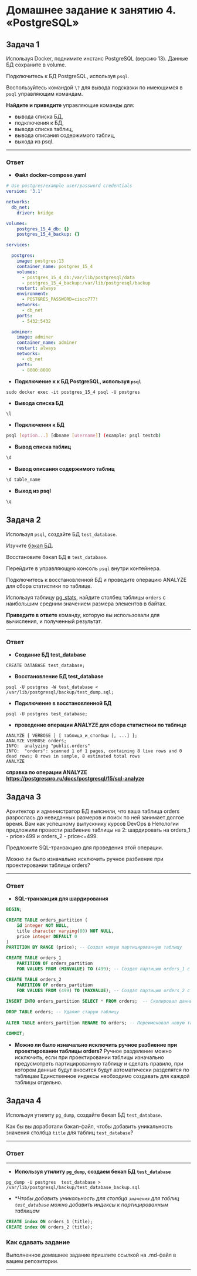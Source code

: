 # Домашнее задание к занятию 4. «PostgreSQL»

## Задача 1

Используя Docker, поднимите инстанс PostgreSQL (версию 13). Данные БД сохраните в volume.

Подключитесь к БД PostgreSQL, используя `psql`.

Воспользуйтесь командой `\?` для вывода подсказки по имеющимся в `psql` управляющим командам.

**Найдите и приведите** управляющие команды для:

- вывода списка БД,
- подключения к БД,
- вывода списка таблиц,
- вывода описания содержимого таблиц,
- выхода из psql.
____
### Ответ

* **Файл docker-compose.yaml**
```yaml
# Use postgres/example user/password credentials
version: '3.1'

networks:
  db_net:
    driver: bridge

volumes:
    postgres_15_4_db: {}
    postgres_15_4_backup: {}

services:

  postgres:
    image: postgres:13
    container_name: postgres_15_4
    volumes:
      - postgres_15_4_db:/var/lib/postgresql/data
      - postgres_15_4_backup:/var/lib/postgresql/backup
    restart: always
    environment:
      - POSTGRES_PASSWORD=cisco777!
    networks:
      - db_net
    ports:
      - 5432:5432

  adminer:
    image: adminer
    container_name: adminer
    restart: always
    networks:
      - db_net
    ports:
      - 8080:8080
```
* **Подключение к к БД PostgreSQL, используя `psql`**
```
sudo docker exec -it postgres_15_4 psql -U postgres
```
* **Вывода списка БД**
```bash
\l
```
* **Подключения к БД**
```bash
psql [option...] [dbname [username]] (example: psql testdb)
```
* **Вывод списка таблиц**
```bash
\d
```
* **Вывод описания содержимого таблиц**
```bash
\d table_name
```
* **Выход из psql**
```bash
\q
```

## Задача 2

Используя `psql`, создайте БД `test_database`.

Изучите [бэкап БД](https://github.com/netology-code/virt-homeworks/tree/virt-11/06-db-04-postgresql/test_data).

Восстановите бэкап БД в `test_database`.

Перейдите в управляющую консоль `psql` внутри контейнера.

Подключитесь к восстановленной БД и проведите операцию ANALYZE для сбора статистики по таблице.

Используя таблицу [pg_stats](https://postgrespro.ru/docs/postgresql/12/view-pg-stats), найдите столбец таблицы `orders` 
с наибольшим средним значением размера элементов в байтах.

**Приведите в ответе** команду, которую вы использовали для вычисления, и полученный результат.

____
### Ответ

* **Создание БД test_database**
```
CREATE DATABASE test_database;
```
* **Восстановление БД test_database**
```
psql -U postgres -W test_database < /var/lib/postgresql/backup/test_dump.sql;
```
* **Подключение в восстановленной БД**
```
psql -U postgres test_database;
```
* **проведение операции ANALYZE для сбора статистики по таблице**
```
ANALYZE [ VERBOSE ] [ таблица_и_столбцы [, ...] ];
ANALYZE VERBOSE orders;
INFO:  analyzing "public.orders"
INFO:  "orders": scanned 1 of 1 pages, containing 8 live rows and 0 dead rows; 8 rows in sample, 8 estimated total rows
ANALYZE
```
**справка по операции ANALYZE https://postgrespro.ru/docs/postgresql/15/sql-analyze**

## Задача 3

Архитектор и администратор БД выяснили, что ваша таблица orders разрослась до невиданных размеров и
поиск по ней занимает долгое время. Вам как успешному выпускнику курсов DevOps в Нетологии предложили
провести разбиение таблицы на 2: шардировать на orders_1 - price>499 и orders_2 - price<=499.

Предложите SQL-транзакцию для проведения этой операции.

Можно ли было изначально исключить ручное разбиение при проектировании таблицы orders?
____
### Ответ
* **SQL-транзакция для шардирования**
```SQL
BEGIN;

CREATE TABLE orders_partition (
    id integer NOT NULL,
    title character varying(80) NOT NULL,
    price integer DEFAULT 0
)
PARTITION BY RANGE (price); -- Создал новую партицированную таблицу

CREATE TABLE orders_1
    PARTITION OF orders_partition
    FOR VALUES FROM (MINVALUE) TO (499); -- Создал партицию orders_1 с price>499

CREATE TABLE orders_2
    PARTITION OF orders_partition
    FOR VALUES FROM (499) TO (MAXVALUE); -- Создал партицию orders_2 с price<=499

INSERT INTO orders_partition SELECT * FROM orders;  -- Скопировал данные в новую таблицу
   
DROP TABLE orders; -- Удалил старую таблицу
   
ALTER TABLE orders_partition RENAME TO orders; -- Переименовал новую таблицу в старое название

COMMIT; 
```
* **Можно ли было изначально исключить ручное разбиение при проектировании таблицы orders?**
Ручное разделение можно исключить, если при проектировании таблицы изначально предусмотреть партицированную таблицу и сделать правило, при котором данные будут вносится будут автоматически разделятся по таблицам
Единственное индексы необходимо создавать для каждой таблицы отдельно.

## Задача 4

Используя утилиту `pg_dump`, создайте бекап БД `test_database`.

Как бы вы доработали бэкап-файл, чтобы добавить уникальность значения столбца `title` для таблиц `test_database`?
____
### Ответ
---
* **Используя утилиту `pg_dump`, создаем бекап БД `test_database`**
```
pg_dump -U postgres  test_database > /var/lib/postgresql/backup/test_database_backup.sql
```
* **Чтобы добавить уникальность для столбца `значения` для таблиц `test_database` можно добавить индексы к партицированным таблицам*
```sql
CREATE index ON orders_1 (title);
CREATE index ON orders_2 (title);
```


### Как cдавать задание

Выполненное домашнее задание пришлите ссылкой на .md-файл в вашем репозитории.

---

